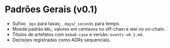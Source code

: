 # Padrões Gerais (v0.1)
- Sufixo `_bps` para taxas; `_days`/`_seconds` para tempo.
- Moeda padrão `BRL`; valores em centavos no off-chain e wei no on-chain.
- Títulos de artefatos com `kebab-case` e versão: `events-v0.1.md`.
- Decisões registradas como ADRs sequenciais.
